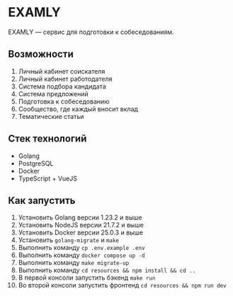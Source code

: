 # EXAMLY

EXAMLY — сервис для подготовки к собеседованиям.

## Возможности

1. Личный кабинет соискателя
2. Личный кабинет работодателя
3. Система подбора кандидата
4. Система предложений
5. Подготовка к собеседованию
6. Сообщество, где каждый вносит вклад
7. Тематические статьи

## Стек технологий

- Golang
- PostgreSQL
- Docker
- TypeScript + VueJS

## Как запустить

1. Установить Golang версии 1.23.2 и выше
2. Установить NodeJS версии 21.7.2 и выше
3. Установить Docker версии 25.0.3 и выше
4. Установить `golang-migrate` и `make`
5. Выполнить команду `cp .env.example .env`
6. Выполнить команду `docker compose up -d`
7. Выполнить команду `make migrate-up`
8. Выполнить команду `cd resources && npm install && cd ..`
9. В первой консоли запустить бэкенд `make run`
10. Во второй консоли запустить фронтенд `cd resources && npm run dev`
